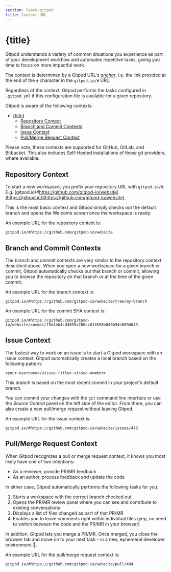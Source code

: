 ```yaml
---
section: learn-gitpod
title: Context URL
---
```


<script context="module">
  export const prerender = true;
</script>

# {title}

Gitpod understands a variety of common situations you experience as part of your development workflow and automates repetitive tasks, giving you time to focus on more impactful work.

The context is determined by a Gitpod URL's [_anchor_](https://developer.mozilla.org/en-US/docs/Learn/Common_questions/What_is_a_URL), i.e. the link provided at the end of the `#` character in the `gitpod.io/#` URL.

Regardless of the context, Gitpod performs the tasks configured in `.gitpod.yml` if this configuration file is available for a given repository.

Gitpod is aware of the following contexts:

- [{title}](#title)
  - [Repository Context](#repository-context)
  - [Branch and Commit Contexts](#branch-and-commit-contexts)
  - [Issue Context](#issue-context)
  - [Pull/Merge Request Context](#pullmerge-request-context)

Please note, these contexts are supported for GitHub, GitLab, and Bitbucket. This also includes Self-Hosted installations of these git providers, where available.

## Repository Context

To start a new workspace, you prefix your repository URL with `gitpod.io/#`. E.g. [gitpod.io/#https://github.com/gitpod-io/website](https://gitpod.io/#https://github.com/gitpod-io/website).

This is the most basic context and Gitpod simply checks out the default branch and opens the Welcome screen once the workspace is ready.

An example URL for the repository context is:

```
gitpod.io/#https://github.com/gitpod-io/website
```

## Branch and Commit Contexts

The branch and commit contexts are very similar to the repository context described above. When you open a new workspace for a given branch or commit, Gitpod automatically checks out that branch or commit, allowing you to browse the repository on that branch or at the time of the given commit.

An example URL for the branch context is:

```
gitpod.io/#https://github.com/gitpod-io/website/tree/my-branch
```

An example URL for the commit SHA context is:

```
gitpod.io/#https://github.com/gitpod-io/website/commit/f5d4eb4cd3859a760ac613598e840b94e8094649
```

## Issue Context

The fastest way to work on an issue is to start a Gitpod workspace with an issue context. Gitpod automatically creates a local branch based on the following pattern:

```text
<your-username>/<issue-title>-<issue-number>
```

This branch is based on the most recent commit in your project's default branch.

You can commit your changes with the `git` command line interface or use the _Source Control_ panel on the left side of the editor. From there, you can also create a new pull/merge request without leaving Gitpod.

An example URL for the issue context is:

```
gitpod.io/#https://github.com/gitpod-io/website/issues/470
```

## Pull/Merge Request Context

When Gitpod recognizes a pull or merge request context, it knows you most likely have one of two intentions:

- As a reviewer, provide PR/MR feedback
- As an author, process feedback and update the code

In either case, Gitpod automatically performs the following tasks for you:

1. Starts a workspace with the correct branch checked out
1. Opens the PR/MR review panel where you can see and contribute to existing conversations
1. Displays a list of files changed as part of that PR/MR
1. Enables you to leave comments right within individual files (yep, no need to switch between the code and the PR/MR in your browser)

In addition, Gitpod lets you merge a PR/MR. Once merged, you close the browser tab and move on to your next task - in a new, ephemeral developer environment 🎉.

An example URL for the pull/merge request context is:

```
gitpod.io/#https://github.com/gitpod-io/website/pull/494
```
